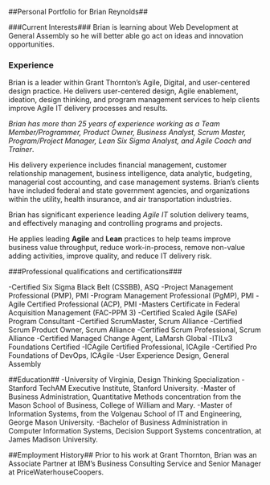 ##Personal Portfolio for Brian Reynolds##

###Current Interests###
Brian is learning about Web Development at General Assembly so he will better able go act on ideas and innovation opportunities.

### Experience ###
Brian is a leader within Grant Thornton’s Agile, Digital, and user-centered design practice. He delivers user-centered design, Agile enablement, ideation, design thinking, and program management services to help clients improve Agile IT delivery processes and results.

_Brian has more than 25 years of experience working as a Team Member/Programmer, Product Owner, Business Analyst, Scrum Master, Program/Project Manager, Lean Six Sigma Analyst, and Agile Coach and Trainer_.

His delivery experience includes financial management, customer relationship management, business intelligence, data analytic, budgeting, managerial cost accounting, and case management systems. Brian’s clients have included federal and state government agencies, and organizations within the utility, health insurance, and air transportation industries.

Brian has significant experience leading _Agile IT_ solution delivery teams, and effectively managing and controlling programs and projects.

He applies leading **Agile** and **Lean** practices to help teams improve business value throughput, reduce work-in-process, remove non-value adding activities, improve quality, and reduce IT delivery risk.

###Professional qualifications and certifications###

-Certified Six Sigma Black Belt (CSSBB), ASQ
-Project Management Professional (PMP), PMI
-Program Management Professional (PgMP), PMI
-Agile Certified Professional (ACP), PMI
-Masters Certificate in Federal Acquisition Management (FAC-PPM 3)
-Certified Scaled Agile (SAFe) Program Consultant
-Certified ScrumMaster, Scrum Alliance
-Certified Scrum Product Owner, Scrum Alliance
-Certified Scrum Professional, Scrum Alliance
-Certified Managed Change Agent, LaMarsh Global
-ITILv3 Foundations Certified
-ICAgile Certified Professional, ICAgile
-Certified Pro Foundations of DevOps, ICAgile
-User Experience Design, General Assembly

##Education##
-University of Virginia, Design Thinking Specialization
-Stanford TechAM Executive Institute, Stanford University.
-Master of Business Administration, Quantitative Methods concentration from the Mason School of Business, College of William and Mary.
-Master of Information Systems, from the Volgenau School of IT and Engineering, George Mason University.
-Bachelor of Business Administration in Computer Information Systems, Decision Support Systems concentration, at James Madison University.

##Employment History##
Prior to his work at Grant Thornton, Brian was an Associate Partner at IBM’s Business Consulting Service and Senior Manager at PriceWaterhouseCoopers.
